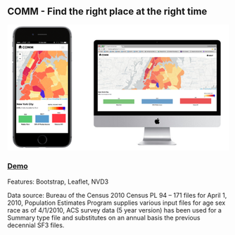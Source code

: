 ## COMM - Find the right place at the right time

<a href="http://livenlulu.github.io/incomerent/"><img src="data/vacantunits.png" style="max-width:100%; width: 600px;"/></a>
<br>

### [Demo](http://livenlulu.github.io/incomerent)

Features: Bootstrap, Leaflet, NVD3

Data source: Bureau of the Census 2010 Census PL 94 – 171 files for April 1, 2010, Population Estimates Program supplies various input files for age sex race as of 4/1/2010, ACS survey data (5 year version) has been used for a Summary type file and substitutes on an annual basis the previous decennial SF3 files.